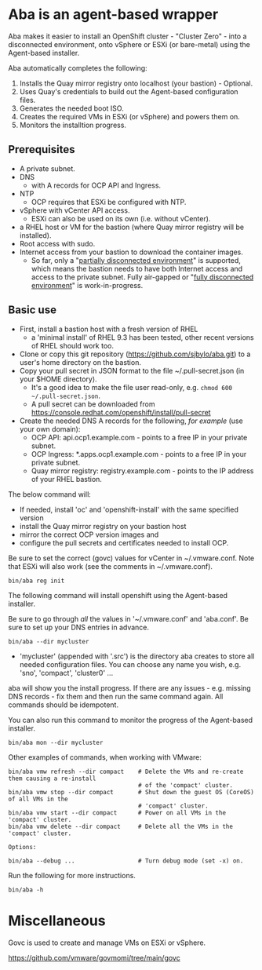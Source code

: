 # Aba is an agent-based wrapper

Aba makes it easier to install an OpenShift cluster - "Cluster Zero" - into a disconnected environment, onto vSphere or ESXi (or bare-metal) using the Agent-based installer.

Aba automatically completes the following:
1. Installs the Quay mirror registry onto localhost (your bastion) - Optional. 
1. Uses Quay's credentials to build out the Agent-based configuration files.
1. Generates the needed boot ISO.
1. Creates the required VMs in ESXi (or vSphere) and powers them on. 
1. Monitors the installtion progress. 

## Prerequisites

- A private subnet.
- DNS
   - with A records for OCP API and Ingress.
- NTP
   - OCP requires that ESXi be configured with NTP.
- vSphere with vCenter API access.  
   - ESXi can also be used on its own (i.e. without vCenter).
- a RHEL host or VM for the bastion (where Quay mirror registry will be installed). 
- Root access with sudo.
- Internet access from your bastion to download the container images.
   - So far, only a "[partially disconnected environment](https://docs.openshift.com/container-platform/4.14/installing/disconnected_install/installing-mirroring-disconnected.html#mirroring-image-set-partial)" is supported, which means the bastion needs to have both Internet access and access to the private subnet.  Fully air-gapped or "[fully disconnected environment](https://docs.openshift.com/container-platform/4.14/installing/disconnected_install/installing-mirroring-disconnected.html#mirroring-image-set-full)" is work-in-progress. 

## Basic use 

- First, install a bastion host with a fresh version of RHEL
   - a 'minimal install' of RHEL 9.3 has been tested, other recent versions of RHEL should work too.
- Clone or copy this git repository (https://github.com/sjbylo/aba.git) to a user's home directory on the bastion. 
- Copy your pull secret in JSON format to the file ~/.pull-secret.json (in your $HOME directory).
   - It's a good idea to make the file user read-only, e.g. `chmod 600 ~/.pull-secret.json`.
   - A pull secret can be downloaded from https://console.redhat.com/openshift/install/pull-secret
- Create the needed DNS A records for the following, *for example* (use your own domain):
   - OCP API: api.ocp1.example.com - points to a free IP in your private subnet. 
   - OCP Ingress: *.apps.ocp1.example.com - points to a free IP in your private subnet. 
   - Quay mirror registry: registry.example.com - points to the IP address of your RHEL bastion. 

The below command will:
  - If needed, install 'oc' and 'openshift-install' with the same specified version
  - install the Quay mirror registry on your bastion host
  - mirror the correct OCP version images and 
  - configure the pull secrets and certificates needed to install OCP. 

Be sure to set the correct (govc) values for vCenter in ~/.vmware.conf.  Note that ESXi will also work (see the comments in ~/.vmware.conf).

```
bin/aba reg init 
```

The following command will install openshift using the Agent-based installer. 

Be sure to go through *all* the values in '~/.vmware.conf' and 'aba.conf'. Be sure to set up your DNS entries in advance. 

```
bin/aba --dir mycluster
```

- 'mycluster' (appended with '.src') is the directory aba creates to store all needed configuration files.  You can choose any name you wish, e.g. 'sno', 'compact', 'cluster0' ...

aba will show you the install progress.  If there are any issues - e.g. missing DNS records - fix them and then run the same command again.  All commands should be idempotent.

You can also run this command to monitor the progress of the Agent-based installer.

```
bin/aba mon --dir mycluster
```

Other examples of commands, when working with VMware:

```
bin/aba vmw refresh --dir compact    # Delete the VMs and re-create them causing a re-install
                                     # of the 'compact' cluster.
bin/aba vmw stop --dir compact       # Shut down the guest OS (CoreOS) of all VMs in the
                                     # 'compact' cluster.
bin/aba vmw start --dir compact      # Power on all VMs in the 'compact' cluster. 
bin/aba vmw delete --dir compact     # Delete all the VMs in the 'compact' cluster. 

Options:

bin/aba --debug ...                  # Turn debug mode (set -x) on.
```

Run the following for more instructions.

```
bin/aba -h 
```



# Miscellaneous

Govc is used to create and manage VMs on ESXi or vSphere.

https://github.com/vmware/govmomi/tree/main/govc

